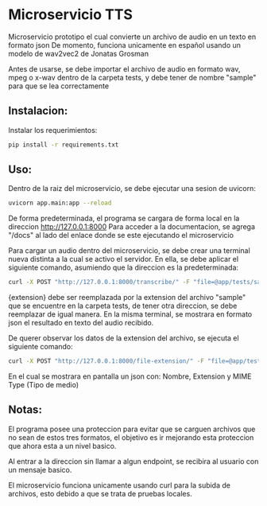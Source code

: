 # Microservicio TTS

Microservicio prototipo el cual convierte un archivo de audio en un texto en formato json
De momento, funciona unicamente en español usando un modelo de wav2vec2 de Jonatas Grosman

Antes de usarse, se debe importar el archivo de audio en formato wav, mpeg o x-wav dentro de la carpeta tests, y debe tener de nombre "sample" para que se lea correctamente

## Instalacion:

Instalar los requerimientos:
```bash
pip install -r requirements.txt
```

## Uso:

Dentro de la raiz del microservicio, se debe ejecutar una sesion de uvicorn:

```bash
uvicorn app.main:app --reload
```

De forma predeterminada, el programa se cargara de forma local en la direccion http://127.0.0.1:8000
Para acceder a la documentacion, se agrega "/docs" al lado del enlace donde se este ejecutando el microservicio

Para cargar un audio dentro del microservicio, se debe crear una terminal nueva distinta a la cual se activo el servidor. En ella, se debe aplicar el siguiente comando, asumiendo que la direccion es la predeterminada:
```bash
curl -X POST "http://127.0.0.1:8000/transcribe/" -F "file=@app/tests/sample.{extension}"
```

{extension} debe ser reemplazada por la extension del archivo "sample" que se encuentre en la carpeta tests, de tener otra direccion, se debe reemplazar de igual manera.
En la misma terminal, se mostrara en formato json el resultado en texto del audio recibido.

De querer observar los datos de la extension del archivo, se ejecuta el siguiente comando:
```bash
curl -X POST "http://127.0.0.1:8000/file-extension/" -F "file=@app/tests/sample.{extension}"
```

En el cual se mostrara en pantalla un json con: Nombre, Extension y MIME Type (Tipo de medio)

## Notas:
El programa posee una proteccion para evitar que se carguen archivos que no sean de estos tres formatos, el objetivo es ir mejorando esta proteccion que ahora esta a un nivel basico.

Al entrar a la direccion sin llamar a algun endpoint, se recibira al usuario con un mensaje basico.

El microservicio funciona unicamente usando curl para la subida de archivos, esto debido a que se trata de pruebas locales.